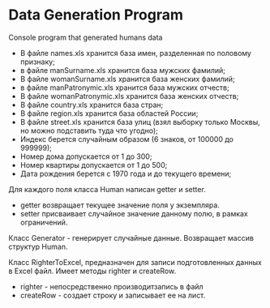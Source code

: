 # Data Generation Program
Сonsole program that generated humans data

- В файле names.xls хранится база имен, разделенная по половому признаку;
- в файле manSurname.xls хранится база мужских фамилий;
- В файле womanSurname.xls хранится база женских фамилий;
- в файле manPatronymic.xls хранится база мужских отчеств;
- В файле womanPatronymic.xls хранится база женских отчеств;
- В файле country.xls хранится база стран;
- В файле region.xls хранится база областей России;
- В файле street.xls хранится база улиц (взял выборку только Москвы, но можно подставить туда что угодно);
- Индекс берется случайным образом (6 знаков, от 100000 до 999999);
- Номер дома допускается от 1 до 300;
- Номер квартиры допускается от 1 до 500;
- Дата рождения берется с 1970 года и до текущего времени;

Для каждого поля класса Human написан getter и setter.
- getter возвращает текущее значение поля у экземпляра.
- setter присваивает случайное значение данному полю, в рамках ограничений.

Класс Generator - генерирует случайные данные. Возвращает массив структур Human.

Класс RighterToExcel, предназначен для записи подготовленных данных в Excel файл.
Имеет методы righter и createRow.
- righter - непосредственно производитзапись в файл
- createRow - создает строку и записывает ее на лист.
